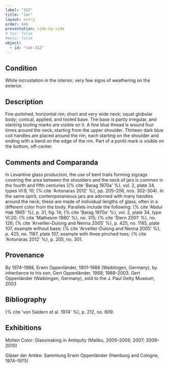 ```yaml
---
label: "312"
title: "Jar"
layout: entry
order: 846
presentation: side-by-side
# toc: false
#menu: false 
object:
  - id: "cat-312"
---
```


## Condition

White incrustation in the interior; very few signs of weathering on the exterior.

## Description

Fire-polished, horizontal rim; short and very wide neck; squat globular body; conical, applied, and tooled base. The base is partly irregular, and slanting tooling marks are visible on it. A fine blue thread is wound four times around the neck, starting from the upper shoulder. Thirteen dark blue coil handles are placed around the rim, each starting on the shoulder and ending with a bend on the edge of the rim. Part of a pontil mark is visible on the bottom, off-center.

## Comments and Comparanda

In Levantine glass production, the use of bent trails forming zigzags covering the area between the shoulders and the neck of jars is common in the fourth and fifth centuries ({% cite 'Barag 1970a' %}, vol. 2, plate 34, types VI:9, 10; {% cite 'Antonaras 2012' %}, pp. 205–206, nos. 302–304). In the same spirit, contemporaneous jars are adorned with many handles around the neck; these are made of individual lengths of glass, often in a different color from the body. Parallels include the following: {% cite 'Abdul Hak 1965' %}, p. 31, fig. 14; {% cite 'Barag 1970a' %}, vol. 2, plate 34, type VI:20; {% cite 'Matheson 1980' %}, no. 315; {% cite 'Stern 2001' %}, no. 126; {% cite 'Arveiller-Dulong and Nenna 2005' %}, p. 425, no. 1185, plate 107, example without base; {% cite 'Arveiller-Dulong and Nenna 2005' %}, p. 425, no. 1187, plate 107, example with three pinched toes; {% cite 'Antonaras 2012' %}, p. 205, no. 301.

## Provenance

By 1974–1988, Erwin Oppenländer, 1901–1988 (Waiblingen, Germany), by inheritance to his son, Gert Oppenländer, 1988; 1988–2003, Gert Oppenländer (Waiblingen, Germany), sold to the J. Paul Getty Museum, 2003

## Bibliography

{% cite 'von Saldern et al. 1974' %}, p. 212, no. 609.

## Exhibitions

Molten Color: Glassmaking in Antiquity (Malibu, 2005–2006; 2007; 2009–2010)

Gläser der Antike: Sammlung Erwin Oppenländer (Hamburg and Cologne, 1974–1975)